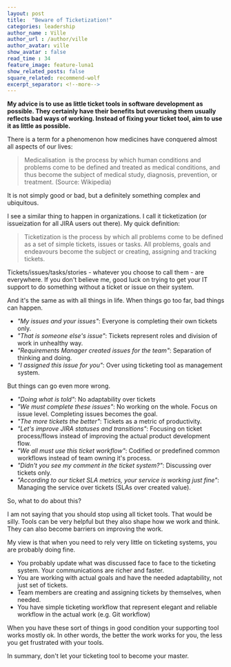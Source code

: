 ```yaml
---
layout: post
title:  "Beware of Ticketization!"
categories: leadership
author_name : Ville
author_url : /author/ville
author_avatar: ville
show_avatar : false
read_time : 34
feature_image: feature-luna1
show_related_posts: false
square_related: recommend-wolf
excerpt_separator: <!--more-->
---
```


**My advice is to use as little ticket tools in software development as possible. They certainly have their benefits but overusing them usually reflects bad ways of working. Instead of fixing your ticket tool, aim to use it as little as possible.**

There is a term for a phenomenon how medicines have conquered almost all aspects of our lives: 

> Medicalisation  is the process by which human conditions and problems come to be defined and treated as medical conditions, and thus become the subject of medical study, diagnosis, prevention, or treatment. (Source: Wikipedia)

It is not simply good or bad, but a definitely something complex and ubiquitous.

I see a similar thing to happen in organizations. I call it ticketization (or issueization for all JIRA users out there). My quick definition:

> Ticketization is the process by which all problems come to be defined as a set of simple tickets, issues or tasks. All problems, goals and endeavours become the subject or creating, assigning and tracking tickets. 

Tickets/issues/tasks/stories - whatever you choose to call them - are everywhere. If you don't believe me, good luck on trying to get your IT support to do something without a ticket or issue on their system.

And it's the same as with all things in life. When things go too far, bad things can happen.

 * *"My issues and your issues"*: Everyone is completing their own tickets only. 
 * *"That is someone else's issue"*: Tickets represent roles and division of work in unhealthy way. 
 * *"Requirements Manager created issues for the team"*: Separation of thinking and doing.  
 * *"I assigned this issue for you"*: Over using ticketing tool as management system. 

But things can go even more wrong.

* *"Doing what is told"*: No adaptability over tickets
* *"We must complete these issues"*: No working on the whole. Focus on issue level. Completing issues becomes the goal.
* *"The more tickets the better"*: Tickets as a metric of productivity.
* *"Let's improve JIRA statuses and transitions"*: Focusing on ticket process/flows instead of improving the actual product development flow.
* *"We all must use this ticket workflow"*: Codified or predefined common workflows instead of team owning it's process.
* *"Didn't you see my comment in the ticket system?"*: Discussing over tickets only.
* *"According to our ticket SLA metrics, your service is working just fine"*: Managing the service over tickets (SLAs over created value).

So, what to do about this?

I am not saying that you should stop using all ticket tools. That would be silly. Tools can be very helpful but they also shape how we work and think. They can also become barriers on improving the work. 

My view is that when you need to rely very little on ticketing systems, you are probably doing fine. 
	
* You probably update what was discussed face to face to the ticketing system. Your communications are richer and faster.
* You are working with actual goals and have the needed adaptability, not just set of tickets.
* Team members are creating and assigning tickets by themselves, when needed.
* You have simple ticketing workflow that represent elegant and reliable workflow in the actual work (e.g. Git workflow)

When you have these sort of things in good condition your supporting tool works mostly ok. In other words, the better the work works for you, the less you get frustrated with your tools. 

In summary, don't let your ticketing tool to become your master.

